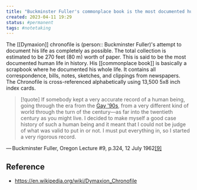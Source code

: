 ```yaml
---
title: "Buckminster Fuller's commonplace book is the most documented human life in history"
created: 2023-04-11 19:29
status: #permanent
tags: #notetaking
---
```


The [[Dymaxion]] chronofile is (person:: Buckminster Fuller)'s attempt to document his life as completely as possible. The total collection is estimated to be 270 feet (80 m) worth of paper. This is said to be the most documented human life in history. His [[commonplace book]] is basically a scrapbook where he documented his whole life. It contains all correspondence, bills, notes, sketches, and clippings from newspapers. The Chronofile is cross-referenced alphabetically using 13,500 5x8 inch index cards.


> [!quote]
> If somebody kept a very accurate record of a human being, going through the era from the [Gay '90s](https://en.wikipedia.org/wiki/Gay_Nineties "Gay Nineties"), from a very different kind of world through the turn of the century—as far into the twentieth century as you might live. I decided to make myself a good case history of such a human being and it meant that I could not be judge of what was valid to put in or not. I must put everything in, so I started a very rigorous record.

— Buckminster Fuller, Oregon Lecture #9, p.324, 12 July 1962[[9]](https://en.wikipedia.org/wiki/Dymaxion_Chronofile#cite_note-9)

## Reference
- https://en.wikipedia.org/wiki/Dymaxion_Chronofile